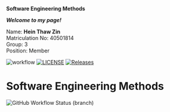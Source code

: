 **Software Engineering Methods**

**_Welcome to my page!_**

Name: **Hein Thaw Zin** <br>
Matriculation No: 40501814 <br>
Group: 3 <br>
Position: Member <br>

![workflow](https://github.com/heinthawzin1814/sem/actions/workflows/main.yml/badge.svg)
[![LICENSE](https://img.shields.io/github/license/heinthawzin1814/sem.svg?style=flat-square)](https://github.com/heinthawzin1814/sem/blob/master/LICENSE)
[![Releases](https://img.shields.io/github/release/heinthawzin1814/sem/all.svg?style=flat-square)](https://github.com/heinthawzin1814/sem/releases)

# Software Engineering Methods
![GitHub Workflow Status (branch)](https://img.shields.io/github/workflow/status/heinthawzin1814/sem/.github/workflows/main.yml/develop?style=flat-square)